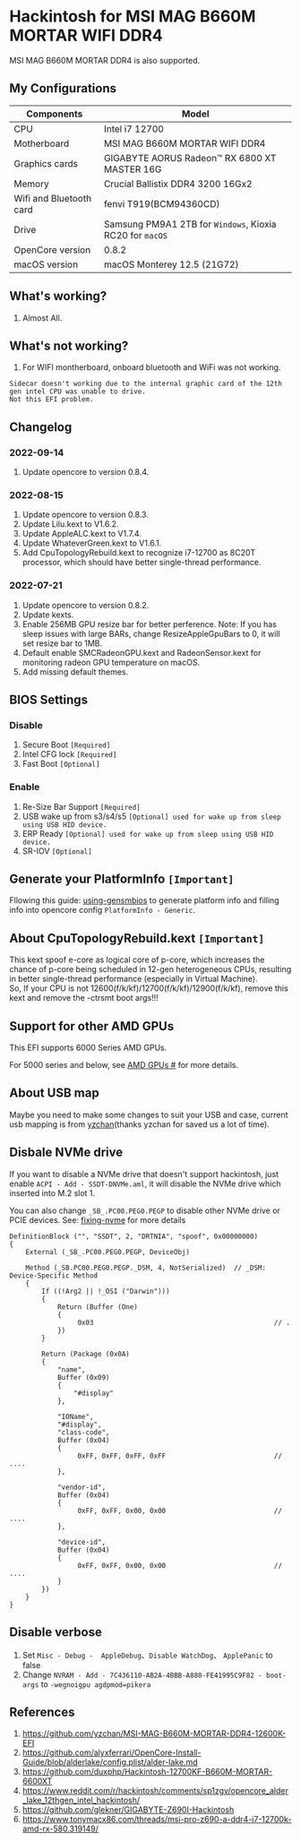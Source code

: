 # Hackintosh for MSI MAG B660M MORTAR WIFI DDR4
MSI MAG B660M MORTAR DDR4 is also supported.

## My Configurations
| Components | Model |
| --- | --- |
| CPU | Intel i7 12700|
| Motherboard | MSI MAG B660M MORTAR WIFI DDR4 |
| Graphics cards | GIGABYTE AORUS Radeon™ RX 6800 XT MASTER 16G |
| Memory | Crucial Ballistix DDR4 3200 16Gx2 |
| Wifi and Bluetooth card | fenvi T919(BCM94360CD) |
| Drive | Samsung PM9A1 2TB for `Windows`, Kioxia RC20 for `macOS`　|
| OpenCore version | 0.8.2 |
| macOS version | macOS Monterey 12.5 (21G72) |

## What's working?
1. Almost All.

## What's not working?
1. For WIFI montherboard, onboard bluetooth and WiFi was not working.

```
Sidecar doesn't working due to the internal graphic card of the 12th gen intel CPU was unable to drive. 
Not this EFI problem.
```

## Changelog
### 2022-09-14
1. Update opencore to version 0.8.4.

### 2022-08-15
1. Update opencore to version 0.8.3.
2. Update Lilu.kext to V1.6.2.
3. Update AppleALC.kext to V1.7.4.
4. Update WhateverGreen.kext to V1.6.1.
5. Add CpuTopologyRebuild.kext to recognize i7-12700 as 8C20T processor, which should have better single-thread performance.

### 2022-07-21
1. Update opencore to version 0.8.2.
2. Update kexts.
3. Enable 256MB GPU resize bar for better perference. Note: If you has sleep issues with large BARs, change ResizeAppleGpuBars to 0, it will set resize bar to 1MB.
4. Default enable SMCRadeonGPU.kext and RadeonSensor.kext for monitoring radeon GPU temperature on macOS.
5. Add missing default themes.

## BIOS Settings
### Disable
1. Secure Boot `[Required]`
2. Intel CFG lock `[Required]`
3. Fast Boot `[Optional]`

### Enable
1. Re-Size Bar Support `[Required]`
2. USB wake up from s3/s4/s5 `[Optional] used for wake up from sleep using USB HID device.`
3. ERP Ready `[Optional] used for wake up from sleep using USB HID device.`
4. SR-IOV `[Optional]`


## Generate your PlatformInfo `[Important]`
Fllowing this guide: [using-gensmbios](https://dortania.github.io/OpenCore-Post-Install/universal/iservices.html#using-gensmbios) to generate platform info and filling info into opencore config `PlatformInfo - Generic`.

## About CpuTopologyRebuild.kext `[Important]`
This kext spoof e-core as logical core of p-core, which increases the chance of p-core being scheduled in 12-gen heterogeneous CPUs, resulting in better single-thread performance (especially in Virtual Machine).   
So, If your CPU is not 12600(f/k/kf)/12700(f/k/kf)/12900(f/k/kf), remove this kext and remove the -ctrsmt boot args!!!

## Support for other AMD GPUs
This EFI supports 6000 Series AMD GPUs.

For 5000 series and below, see [AMD GPUs #](https://dortania.github.io/GPU-Buyers-Guide/modern-gpus/amd-gpu.html#amd-gpus) for more details.

## About USB map
Maybe you need to make some changes to suit your USB and case, current usb mapping is from [yzchan](https://github.com/yzchan/MSI-MAG-B660M-MORTAR-DDR4-12600K-EFI/blob/master/USB%E5%AE%9A%E5%88%B6.md)(thanks yzchan for saved us a lot of time).

## Disbale NVMe drive
If you want to disable a NVMe drive that doesn't support hackintosh, just enable `ACPI - Add - SSDT-DNVMe.aml`, it will disable the NVMe drive which inserted into M.2 slot 1. 

You can also change `_SB_.PC00.PEG0.PEGP` to disable other NVMe drive or PCIE devices. See: [fixing-nvme](https://dortania.github.io/OpenCore-Post-Install/universal/sleep.html#fixing-nvme) for more details

```
DefinitionBlock ("", "SSDT", 2, "DRTNIA", "spoof", 0x00000000)
{
    External (_SB_.PC00.PEG0.PEGP, DeviceObj)

    Method (_SB.PC00.PEG0.PEGP._DSM, 4, NotSerialized)  // _DSM: Device-Specific Method
    {
        If ((!Arg2 || !_OSI ("Darwin")))
        {
            Return (Buffer (One)
            {
                 0x03                                             // .
            })
        }

        Return (Package (0x0A)
        {
            "name", 
            Buffer (0x09)
            {
                "#display"
            }, 

            "IOName", 
            "#display", 
            "class-code", 
            Buffer (0x04)
            {
                 0xFF, 0xFF, 0xFF, 0xFF                           // ....
            }, 

            "vendor-id", 
            Buffer (0x04)
            {
                 0xFF, 0xFF, 0x00, 0x00                           // ....
            }, 

            "device-id", 
            Buffer (0x04)
            {
                 0xFF, 0xFF, 0x00, 0x00                           // ....
            }
        })
    }
}
```

## Disable verbose 
1. Set `Misc - Debug -  AppleDebug`、`Disable WatchDog`、 `ApplePanic` to false
2. Change `NVRAM - Add - 7C436110-AB2A-4BBB-A880-FE41995C9F82 - boot-args` to `-wegnoigpu agdpmod=pikera`

## References
1. https://github.com/yzchan/MSI-MAG-B660M-MORTAR-DDR4-12600K-EFI
2. https://github.com/alyxferrari/OpenCore-Install-Guide/blob/alderlake/config.plist/alder-lake.md
3. https://github.com/duxphp/Hackintosh-12700KF-B660M-MORTAR-6600XT
4. https://www.reddit.com/r/hackintosh/comments/sp1zgv/opencore_alder_lake_12thgen_intel_hackintosh/
5. https://github.com/glekner/GIGABYTE-Z690I-Hackintosh
6. https://www.tonymacx86.com/threads/msi-pro-z690-a-ddr4-i7-12700k-amd-rx-580.319149/
